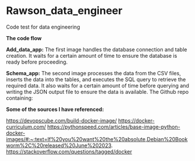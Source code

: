# Rawson_data_engineer
Code test for data engineering

**The code flow**


**Add_data_app:** 
The first image handles the database connection and table creation. It waits for a certain amount of time to ensure the database is ready before proceeding.

**Schema_app:** The second image processes the data from the CSV files, inserts the data into the tables, and executes the SQL query to retrieve the required data. It also waits for a certain amount of time before querying and writing the JSON output file to ensure the data is available.
The  Github repo containing:

**Some of the sources I have referenced:**

https://devopscube.com/build-docker-image/
https://docker-curriculum.com/
https://pythonspeed.com/articles/base-image-python-docker-images/#:~:text=If%20you%20want%20the%20absolute,Debian%20Bookworm%2C%20released%20June%202023.
https://stackoverflow.com/questions/tagged/docker
